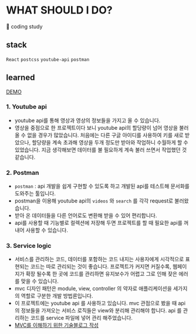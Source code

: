 # WHAT SHOULD I DO?
🥎 coding study
## stack
`React` `postcss` `youtube-api` `postman`

## learned

[DEMO](https://usiyoung-card-maker.netlify.app)
### 1. Youtube api

- youtube api를 통해 영상과 영상의 정보들을 가지고 올 수 있습니다.
- 영상을 중점으로 한 프로젝트이다 보니 youtube api의 할당량이 넘어 영상을 불러올 수 없을 경우가 많았습니다. 처음에는 다른 구글 아이디를 사용하여 키를 새로 받았으나, 할당량을 계속 초과해 영상을 두개 정도만 받아와 작업하니 수월하게 할 수 있었습니다. 지금 생각해보면 데이터를 불 필요하게 계속 불러 쓰면서 작업했던 것 같습니다.

### 2. Postman

- `postman` : api 개발을 쉽게 구현할 수 있도록 하고 개발된 api를 테스트해 문서화를 도와주는 툴입니다.
- postman을 이용해 youtube api의 `videos` 와 `search` 를 각각 request로 불러왔습니다.
- 받아 온 데이터들을 다른 언어로도 변환해 받을 수 있어 편리합니다.
- api를 사용할 때 기능별로 컬렉션에 저장해 두면 프로젝트를 할 때 필요한 api를 꺼내어 사용할 수 있습니다.

### 3. Service logic

- 서비스를 관리하는 코드, 데이터를 포함하는 코드 내지는 사용자에게 시각적으로 표현되는 코드는 따로 관리되는 것이 좋습니다. 프로젝트가 커지면 커질수록, 웹페이지가 확장 될수록 한 곳에 코드를 관리하면 유지보수가 어렵고 그로 인해 잦은 에러를 맞을 수 있습니다.
- mvc 디자인 패턴은 module, view, controller 의 약자로 애플리케이션을 세가지의 역할로 구분한 개발 방법론입니다.
- 이 프로젝트에는 youtube api 를 사용하고 있습니다. mvc 관점으로 봤을 때 api 의 정보들을 가져오는 서비스 로직들은 view와 분리해 관리해야 합니다. api 를 관리하는 코드를 service 파일에 넣어 관리 해주었습니다.
- [MVC를 이해하기 위한 기술블로그 작성](https://usiyoung.github.io/2022/01/15/MVC/) 


